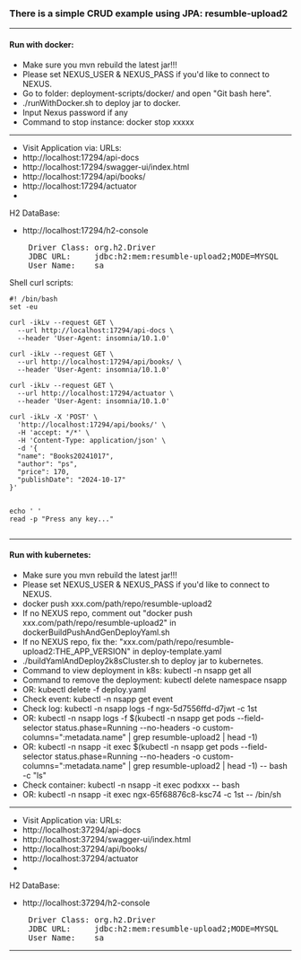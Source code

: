 ### There is a simple CRUD example using JPA: resumble-upload2

---
#### Run with docker:
- Make sure you mvn rebuild the latest jar!!!
- Please set NEXUS_USER & NEXUS_PASS if you'd like to connect to NEXUS.
- Go to folder: deployment-scripts/docker/ and open "Git bash here".
- ./runWithDocker.sh to deploy jar to docker.
- Input Nexus password if any
- Command to stop instance: docker stop xxxxx
---
- Visit Application via:
URLs:
- http://localhost:17294/api-docs
- http://localhost:17294/swagger-ui/index.html
- http://localhost:17294/api/books/
- http://localhost:17294/actuator
- 
H2 DataBase:
- http://localhost:17294/h2-console
<pre>
    Driver Class: org.h2.Driver
    JDBC URL:     jdbc:h2:mem:resumble-upload2;MODE=MYSQL
    User Name:    sa
</pre>

Shell curl scripts:
```shell
#! /bin/bash
set -eu

curl -ikLv --request GET \
  --url http://localhost:17294/api-docs \
  --header 'User-Agent: insomnia/10.1.0'

curl -ikLv --request GET \
  --url http://localhost:17294/api/books/ \
  --header 'User-Agent: insomnia/10.1.0'

curl -ikLv --request GET \
  --url http://localhost:17294/actuator \
  --header 'User-Agent: insomnia/10.1.0'

curl -ikLv -X 'POST' \
  'http://localhost:17294/api/books/' \
  -H 'accept: */*' \
  -H 'Content-Type: application/json' \
  -d '{
  "name": "Books20241017",
  "author": "ps",
  "price": 170,
  "publishDate": "2024-10-17"
}'


echo ' '
read -p "Press any key..."
    
```

---
#### Run with kubernetes:
- Make sure you mvn rebuild the latest jar!!!
- Please set NEXUS_USER & NEXUS_PASS if you'd like to connect to NEXUS.
- docker push xxx.com/path/repo/resumble-upload2
- If no NEXUS repo, comment out "docker push xxx.com/path/repo/resumble-upload2" in dockerBuildPushAndGenDeployYaml.sh
- If no NEXUS repo, fix the: "xxx.com/path/repo/resumble-upload2:THE_APP_VERSION" in deploy-template.yaml
- ./buildYamlAndDeploy2k8sCluster.sh to deploy jar to kubernetes.
- Command to view deployment in k8s: kubectl -n nsapp get all
- Command to remove the deployment: kubectl delete namespace nsapp
- OR: kubectl delete -f deploy.yaml
- Check event: kubectl -n nsapp get event
- Check log: kubectl -n nsapp logs -f ngx-5d7556ffd-d7jwt -c 1st
- OR: kubectl -n nsapp logs -f $(kubectl -n nsapp get pods --field-selector status.phase=Running --no-headers -o custom-columns=":metadata.name" | grep resumble-upload2 | head -1)
- OR: kubectl -n nsapp -it exec $(kubectl -n nsapp get pods --field-selector status.phase=Running --no-headers -o custom-columns=":metadata.name" | grep resumble-upload2 | head -1) -- bash -c "ls"
- Check container: kubectl -n nsapp -it exec podxxx -- bash 
- OR: kubectl -n nsapp -it exec ngx-65f68876c8-ksc74  -c 1st -- /bin/sh
--- 
- Visit Application via:
  URLs:
- http://localhost:37294/api-docs
- http://localhost:37294/swagger-ui/index.html
- http://localhost:37294/api/books/
- http://localhost:37294/actuator
-
H2 DataBase:
- http://localhost:37294/h2-console
<pre>
    Driver Class: org.h2.Driver
    JDBC URL:     jdbc:h2:mem:resumble-upload2;MODE=MYSQL
    User Name:    sa
</pre>

---